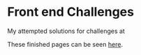 # Front end Challenges
My attempted solutions for challenges at [](https://piccalil.li/)

These finished pages can be seen [here](https://the-lazy-learner.github.io/Piccalilli-Frontend-Challenges/).
